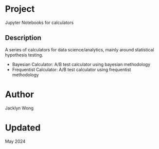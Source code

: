 # Project

Jupyter Notebooks for calculators

## Description

A series of calculators for data science/analytics, mainly around statistical hypothesis testing.
* Bayesian Calculator: A/B test calculator using bayesian methodology
* Frequentist Calculator: A/B test calculator using frequentist methodology

# Author
Jacklyn Wong

# Updated
May 2024
